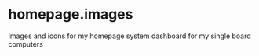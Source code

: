 # homepage.images

Images and icons for my homepage system dashboard for my single board computers


